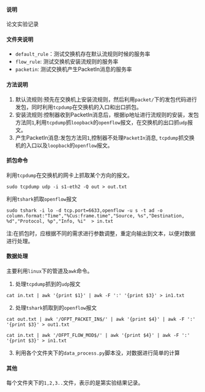 #### 说明
论文实验记录

#### 文件夹说明
+ `default_rule`：测试交换机存在默认流规则时候的服务率
+ `flow_rule`: 测试交换机安装流规则的服务率
+ `packetin`: 测试交换机产生PacketIn消息的服务率

#### 方法说明
1. 默认流规则:预先在交换机上安装流规则，然后利用`packet/`下的发包代码进行发包，同时利用`tcpdump`在交换机的入口和出口抓包。
2. 安装流规则:控制器收到PacketIn消息后，根据ip地址进行流规则的安装，发包方法同`1`,利用`tcpdump`抓`loopback`的`openflow`报文，在交换机的出口抓`udp`报文。
3. 产生PacketIn消息:发包方法同`1`,控制器不处理`PacketIn`消息, `tcpdump`抓交换机的入口以及`loopback`的`openflow`报文。


#### 抓包命令
利用`tcpdump`在交换机的网卡上抓取某个方向的报文。
```shell
sudo tcpdump udp -i s1-eth2 -Q out > out.txt
```
利用`tshark`抓取`openflow`报文
```shell
sudo tshark -i lo -d tcp.port=6633,openflow -u s -t ad -o column.format:"Time","%Cus:frame.time","Source, %s","Destination, %d","Protocol, %p","Info, %i"  > in.txt
```
注:在抓包时，应根据不同的需求进行参数调整，重定向输出到文本，以便对数据进行处理。

#### 数据处理
主要利用`linux`下的管道及`awk`命令。
1. 处理`tcpdump`抓到的`udp`报文
```shell
cat in.txt | awk '{print $1}' | awk -F ':' '{print $3}' > in1.txt
```
2. 处理`tshark`抓取到的`openflow`报文
```shell
cat out.txt | awk '/OFPT_PACKET_IN$/' | awk '{print $4}' | awk -F ':' '{print $3}' > out1.txt

cat in.txt | awk '/OFPT_FLOW_MOD$/' | awk '{print $4}' | awk -F ':' '{print $3}' > in1.txt 
```
3. 利用各个文件夹下的`data_process.py`脚本没，对数据进行简单的计算

#### 其他
每个文件夹下的`1,2,3..`文件，表示的是第实验结果记录。